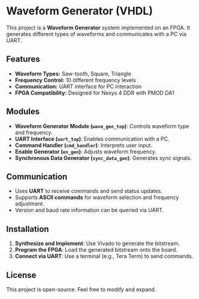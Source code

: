 # Waveform Generator (VHDL)

This project is a **Waveform Generator** system implemented on an FPGA. It generates different types of waveforms and communicates with a PC via UART.

## Features

- **Waveform Types:** Saw-tooth, Square, Triangle
- **Frequency Control:** 10 different frequency levels
- **Communication:** UART interface for PC interaction
- **FPGA Compatibility:** Designed for Nexys 4 DDR with PMOD DA1

## Modules

- **Waveform Generator Module (`wave_gen_top`)**: Controls waveform type and frequency.
- **UART Interface (`uart_top`)**: Enables communication with a PC.
- **Command Handler (`cmd_handler`)**: Interprets user input.
- **Enable Generator (`en_gen`)**: Adjusts waveform frequency.
- **Synchronous Data Generator (`sync_data_gen`)**: Generates sync signals.

## Communication

- Uses **UART** to receive commands and send status updates.
- Supports **ASCII commands** for waveform selection and frequency adjustment.
- Version and baud rate information can be queried via UART.

## Installation

1. **Synthesize and Implement**: Use Vivado to generate the bitstream.
2. **Program the FPGA**: Load the generated bitstream onto the board.
3. **Connect via UART**: Use a terminal (e.g., Tera Term) to send commands.

## License

This project is open-source. Feel free to modify and expand.

